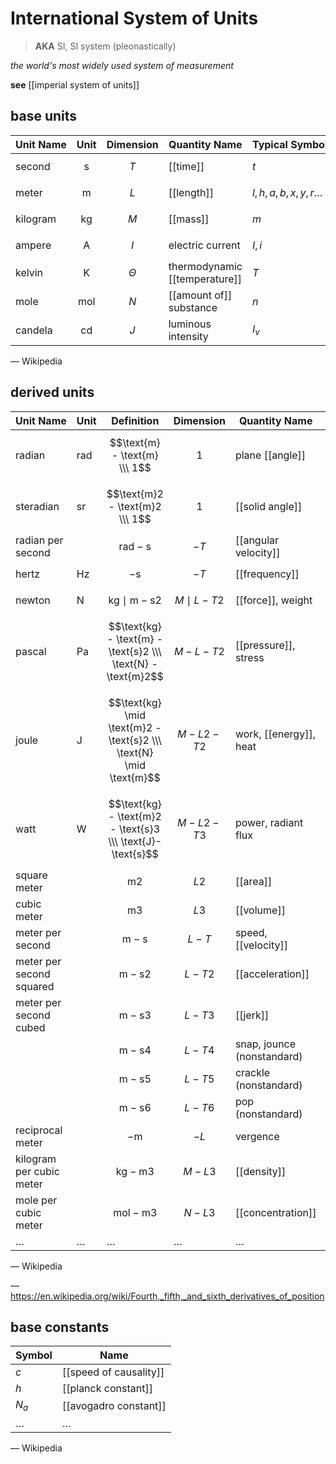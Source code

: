 # International System of Units

> **AKA** SI, SI system (pleonastically)

_the world's most widely used system of measurement_

**see** [[imperial system of units]]

## base units

| Unit&nbsp;Name | Unit           | Dimension  | Quantity&nbsp;Name            | Typical&nbsp;Symbols        |
| -------------- | -------------- | ---------- | ----------------------------- | --------------------------- |
| second         | $$\text{s}$$   | $$T$$      | [[time]]                      | $t$                         |
| meter          | $$\text{m}$$   | $$L$$      | [[length]]                    | $l, h, a, b, x, y, r \dots$ |
| kilogram       | $$\text{kg}$$  | $$M$$      | [[mass]]                      | $m$                         |
| ampere         | $$\text{A}$$   | $$I$$      | electric current              | $I, i$                      |
| kelvin         | $$\text{K}$$   | $$\Theta$$ | thermodynamic [[temperature]] | $T$                         |
| mole           | $$\text{mol}$$ | $$N$$      | [[amount of]] substance       | $n$                         |
| candela        | $$\text{cd}$$  | $$J$$      | luminous intensity            | $I_v$                       |

&mdash; Wikipedia

## derived units

| Unit&nbsp;Name           | Unit         | Definition                                                          | Dimension         | Quantity&nbsp;Name         | Typical&nbsp;Symbols |
| ------------------------ | ------------ | ------------------------------------------------------------------- | ----------------- | -------------------------- | -------------------- |
| radian                   | $\text{rad}$ | $$\text{m} - \text{m} \\\ 1$$                                       | $$1$$             | plane [[angle]]            | $\theta, a \dots$    |
| steradian                | $\text{sr}$  | $$\text{m}2 - \text{m}2 \\\ 1$$                                     | $$1$$             | [[solid angle]]            | $\theta, a \dots$    |
| radian per second        |              | $$\text{rad} - \text{s}$$                                           | $$-T$$            | [[angular velocity]]       | $\omega$             |
| hertz                    | $\text{Hz}$  | $$-\text{s}$$                                                       | $$-T$$            | [[frequency]]              | $f, \nu, \omega$     |
| newton                   | $\text{N}$   | $$\text{kg} \mid \text{m} - \text{s}2$$                             | $$M \mid L - T2$$ | [[force]], weight          | $f, F$               |
| pascal                   | $\text{Pa}$  | $$\text{kg} - \text{m} - \text{s}2 \\\ \text{N} - \text{m}2$$       | $$M - L - T2$$    | [[pressure]], stress       | $P$                  |
| joule                    | $\text{J}$   | $$\text{kg} \mid \text{m}2 - \text{s}2 \\\ \text{N} \mid \text{m}$$ | $$M - L2 - T2$$   | work, [[energy]], heat     | $E, Q$               |
| watt                     | $\text{W}$   | $$\text{kg} - \text{m}2 - \text{s}3 \\\ \text{J}-\text{s}$$         | $$M - L2 - T3$$   | power, radiant flux        | $P$                  |
| square meter             |              | $$\text{m}2$$                                                       | $$L2$$            | [[area]]                   | $A$                  |
| cubic meter              |              | $$\text{m}3$$                                                       | $$L3$$            | [[volume]]                 | $V$                  |
| meter per second         |              | $$\text{m} - \text{s}$$                                             | $$L - T$$         | speed, [[velocity]]        | $v$                  |
| meter per second squared |              | $$\text{m} - \text{s}2$$                                            | $$L - T2$$        | [[acceleration]]           | $a$                  |
| meter per second cubed   |              | $$\text{m} - \text{s}3$$                                            | $$L - T3$$        | [[jerk]]                   | $j$                  |
|                          |              | $$\text{m} - \text{s}4$$                                            | $$L - T4$$        | snap, jounce (nonstandard) | $s$                  |
|                          |              | $$\text{m} - \text{s}5$$                                            | $$L - T5$$        | crackle (nonstandard)      | $c$                  |
|                          |              | $$\text{m} - \text{s}6$$                                            | $$L - T6$$        | pop (nonstandard)          | $p$                  |
| reciprocal meter         |              | $$-\text{m}$$                                                       | $$-L$$            | vergence                   | $V, 1\text-f$        |
| kilogram per cubic meter |              | $$\text{kg} - \text{m}3$$                                           | $$M - L3$$        | [[density]]                | $\rho$               |
| mole per cubic meter     |              | $$\text{mol} - \text{m}3$$                                          | $$N - L3$$        | [[concentration]]          | $c$                  |
| $\dots$                  | $\dots$      | $\dots$                                                             | $\dots$           | $\dots$                    | $\dots$              |

&mdash; Wikipedia

&mdash; <https://en.wikipedia.org/wiki/Fourth,_fifth,_and_sixth_derivatives_of_position>

## base constants

| Symbol  | Name                   |
| ------- | ---------------------- |
| $c$     | [[speed of causality]] |
| $h$     | [[planck constant]]    |
| $N_a$   | [[avogadro constant]]  |
| $\dots$ | $\dots$                |

&mdash; Wikipedia
